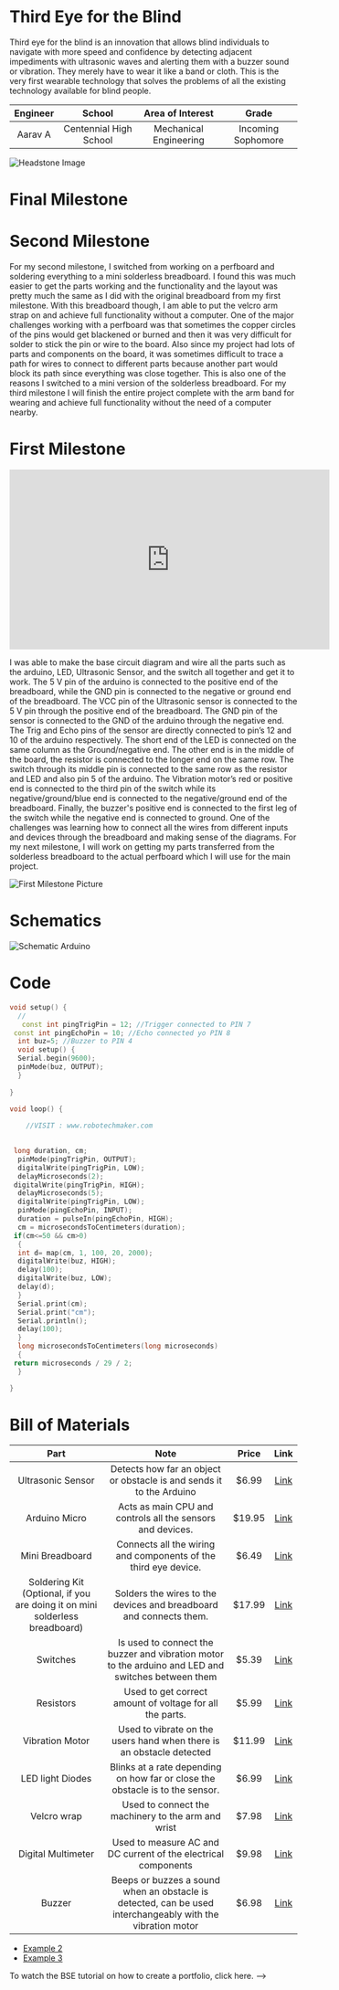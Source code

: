 # Third Eye for the Blind
Third eye for the blind is an innovation that allows blind individuals to navigate with more speed and confidence by detecting adjacent impediments with ultrasonic waves and alerting them with a buzzer sound or vibration. They merely have to wear it like a band or cloth. This is the very first wearable technology that solves the problems of all the existing technology available for blind people.

<!-- Replace this text with a brief description (2-3 sentences) of your project. This description should draw the reader in and make them interested in what you've built. You can include what the biggest challenges, takeaways, and triumphs from completing the project were. As you complete your portfolio, remember your audience is less familiar than you are with all that your project entails! -->

<!-- You should comment out all portions of your portfolio that you have not completed yet, as well as any instructions: -->
 
<!--- This is an HTML comment in Markdown -->
<!--- Anything between these symbols will not render on the published site -->


| **Engineer** | **School** | **Area of Interest** | **Grade** |
|:--:|:--:|:--:|:--:|
| Aarav A | Centennial High School | Mechanical Engineering | Incoming Sophomore



<!-- **Replace the BlueStamp logo below with an image of yourself and your completed project. Follow the guide [here](https://tomcam.github.io/least-github-pages/adding-images-github-pages-site.html) if you need help. -->

![Headstone Image](logo.svg)
  
# Final Milestone

<!-- **Don't forget to replace the text below with the embedding for your milestone video. Go to Youtube, click Share -> Embed, and copy and paste the code to replace what's below.** 

 <iframe width="560" height="315" src="https://www.youtube.com/embed/F7M7imOVGug" title="YouTube video player" frameborder="0" allow="accelerometer; autoplay; clipboard-write; encrypted-media; gyroscope; picture-in-picture; web-share" allowfullscreen></iframe> 

 For your final milestone, explain the outcome of your project. Key details to include are:
- What you've accomplished since your previous milestone
- What your biggest challenges and triumphs were at BSE
- A summary of key topics you learned about
- What you hope to learn in the future after everything you've learned at BSE -->



# Second Milestone

<!-- **Don't forget to replace the text below with the embedding for your milestone video. Go to Youtube, click Share -> Embed, and copy and paste the code to replace what's below.** -->

<!-- <iframe width="560" height="315" src="https://www.youtube.com/embed/y3VAmNlER5Y" title="YouTube video player" frameborder="0" allow="accelerometer; autoplay; clipboard-write; encrypted-media; gyroscope; picture-in-picture; web-share" allowfullscreen></iframe>

For your second milestone, explain what you've worked on since your previous milestone. You can highlight:
- Technical details of what you've accomplished and how they contribute to the final goal
- What has been surprising about the project so far
- Previous challenges you faced that you overcame
- What needs to be completed before your final milestone -->
For my second milestone, I switched from working on a perfboard and soldering everything to a mini solderless breadboard. I found this was much easier to get the parts working and the functionality and the layout was pretty much the same as I did with the original breadboard from my first milestone. With this breadboard though, I am able to put the velcro arm strap on and achieve full functionality without a computer. One of the major challenges working with a perfboard was that sometimes the copper circles of the pins would get blackened or burned and then it was very difficult for solder to stick the pin or wire to the board. Also since my project had lots of parts and components on the board, it was sometimes difficult to trace a path for wires to connect to different parts because another part would block its path since everything was close together. This is also one of the reasons I switched to a mini version of the solderless breadboard. For my  third milestone I will finish the entire project complete with the arm band for wearing and achieve full functionality without the need of a computer nearby.


# First Milestone

<!-- **Don't forget to replace the text below with the embedding for your milestone video. Go to Youtube, click Share -> Embed, and copy and paste the code to replace what's below.** -->

<iframe width="560" height="315" src="https://www.youtube.com/embed/8HwbUDoXf-s" title="YouTube video player" frameborder="0" allow="accelerometer; autoplay; clipboard-write; encrypted-media; gyroscope; picture-in-picture; web-share" allowfullscreen></iframe>


<!-- For your first milestone, describe what your project is and how you plan to build it. You can include:
- An explanation about the different components of your project and how they will all integrate together
- Technical progress you've made so far
- Challenges you're facing and solving in your future milestones
- What your plan is to complete your project -->




 I was able to make the base circuit diagram and wire all the parts such as the arduino, LED, Ultrasonic Sensor, and the switch all together and get it to work. The 5 V pin of the arduino is connected to the positive end of the breadboard, while the GND pin is connected to the negative or ground end of the breadboard. The VCC pin of the Ultrasonic sensor is connected to the 5 V pin through the positive end of the breadboard. The GND pin of the sensor is connected to the GND of the arduino through the negative end. The Trig and Echo pins of the sensor are directly connected to pin’s 12 and 10 of the arduino respectively. The short end of the LED is connected on the same column as the Ground/negative end. The other end is in the middle of the board, the resistor is connected to the longer end on the same row. The switch through its middle pin is connected to the same row as the resistor and LED and also pin 5 of the arduino. The Vibration motor’s red or positive end is connected to the third pin of the switch while its negative/ground/blue end is connected to the negative/ground end of the breadboard. Finally, the buzzer's positive end is connected to the first leg of the switch while the negative end is connected to ground. One of the challenges was learning how to connect all the wires from different inputs and devices through the breadboard and making sense of the diagrams. For my next milestone, I will work on getting my parts transferred from the solderless breadboard to the actual perfboard which I will use for the main project.
 
 ![First Milestone Picture](firstmilestone.jpg)
 
# Schematics 
<!-- Here's where you'll put images of your schematics. [Tinkercad](https://www.tinkercad.com/blog/official-guide-to-tinkercad-circuits) and [Fritzing](https://fritzing.org/learning/) are both great resoruces to create professional schematic diagrams, though BSE recommends Tinkercad becuase it can be done easily and for free in the browser. -->
![Schematic Arduino](arduinoschematic.png)

# Code
<!-- Here's where you'll put your code. The syntax below places it into a block of code. Follow the guide [here]([url](https://www.markdownguide.org/extended-syntax/)) to learn how to customize it to your project needs. -->

```c++
void setup() {
  // 
   const int pingTrigPin = 12; //Trigger connected to PIN 7   
 const int pingEchoPin = 10; //Echo connected yo PIN 8   
  int buz=5; //Buzzer to PIN 4   
  void setup() {   
  Serial.begin(9600);   
  pinMode(buz, OUTPUT);   
  }   
  
} 

void loop() {
  
    //VISIT : www.robotechmaker.com

  
 long duration, cm;   
  pinMode(pingTrigPin, OUTPUT);   
  digitalWrite(pingTrigPin, LOW);   
  delayMicroseconds(2);   
 digitalWrite(pingTrigPin, HIGH);   
  delayMicroseconds(5);   
  digitalWrite(pingTrigPin, LOW);   
  pinMode(pingEchoPin, INPUT);   
  duration = pulseIn(pingEchoPin, HIGH);   
  cm = microsecondsToCentimeters(duration);   
 if(cm<=50 && cm>0)   
  {   
  int d= map(cm, 1, 100, 20, 2000);   
  digitalWrite(buz, HIGH);   
  delay(100);   
  digitalWrite(buz, LOW);   
  delay(d);  
  }   
  Serial.print(cm);    
  Serial.print("cm");   
  Serial.println();   
  delay(100);   
  }   
  long microsecondsToCentimeters(long microseconds)   
  {   
 return microseconds / 29 / 2;   
  }   

}
```


# Bill of Materials
<!-- Here's where you'll list the parts in your project. To add more rows, just copy and paste the example rows below.
Don't forget to place the link of where to buy each component inside the quotation marks in the corresponding row after href =. Follow the guide [here]([url](https://www.markdownguide.org/extended-syntax/)) to learn how to customize this to your project needs. -->

| **Part** | **Note** | **Price** | **Link** |
|:--:|:--:|:--:|:--:|
| Ultrasonic Sensor| Detects how far an object or obstacle is and sends it to the Arduino | $6.99 | <a href="https://www.amazon.com/WWZMDiB-HC-SR04-Ultrasonic-Distance-Measuring/dp/B0B1MJJLJP/ref=sr_1_3?crid=YPB6JRE05KFT&keywords=wwzmdib+ultrasonic+sensor&qid=1690473183&sprefix=ultrasonic+sensor+WWZ%2Caps%2C98&sr=8-3"> Link </a> |
| Arduino Micro | Acts as main CPU and controls all the sensors and devices. | $19.95 | <a href="https://www.amazon.com/Arduino-Micro-Headers-A000053-Controller/dp/B00AFY2S56/ref=sr_1_3?crid=1QTI1DYT8UBWP&keywords=arduino+micro&qid=1690473005&sprefix=arduino+micro%2Caps%2C140&sr=8-3"> Link </a> |
| Mini Breadboard | Connects all the wiring and components of the third eye device.| $6.49 | <a href="https://www.amazon.com/HiLetgo-SYB-170-Breadboard-Colorful-Plates/dp/B071KCZZ4K/ref=cm_cr_arp_d_product_top?ie=UTF8"> Link </a> |
| Soldering Kit (Optional, if you are doing it on mini solderless breadboard) | Solders the wires to the devices and breadboard and connects them. | $17.99 | <a href="https://www.amazon.com/Soldering-Iron-Kit-Temperature-Desoldering/dp/B07S61WT16/ref=sr_1_5?crid=27OUD0H4OGEGT&keywords=plusivo+soldering+kit&qid=1690477737&sprefix=plusivo%2Caps%2C175&sr=8-5"> Link </a> |
| Switches | Is used to connect the buzzer and vibration motor to the arduino and LED and switches between them | $5.39 | <a href="https://www.amazon.com/HiLetgo-SS-12D00-Toggle-Switch-Vertical/dp/B07RTJDW27/ref=sr_1_3?crid=X9KEUT72TBQ&keywords=HiLetGo+20pcs+Toggle+Switch&qid=1690478463&sprefix=hiletgo+20pcs+toggle+switch%2Caps%2C110&sr=8-3"> Link </a> 
| Resistors | Used to get correct amount of voltage for all the parts. | $5.99 | <a href="https://www.amazon.com/MCIGICM-Values-Resistor-Assortment-Resistors/dp/B06WRQS97C/ref=sr_1_3?crid=3OMOJAVO6BXLV&keywords=mcigicm+30+values+1%25+resistor+assortment&qid=1690488320&sprefix=%2Caps%2C388&sr=8-3"> Link </a> |
| Vibration Motor | Used to vibrate on the users hand when there is an obstacle detected | $11.99 | <a href="https://www.amazon.com/Vibration-Vibrating-Electronic-Computers-Classroom/dp/B09XMWGJNN/ref=sr_1_1?crid=1GUAVJQUGPAGT&keywords=Zard+zoop+mini+coin+vibration+motors&qid=1690488499&sprefix=zard+zoop+mini+coin+vibration+motors%2Caps%2C121&sr=8-1"> Link </a> |
| LED light Diodes | Blinks at a rate depending on how far or close the obstacle is to the sensor. | $6.99 | <a href="https://www.amazon.com/eBoot-Pieces-Emitting-Diodes-Assorted/dp/B06XPV4CSH/ref=sr_1_3?crid=362KS9I3EPI0S&keywords=100%2Bpieces%2Bclear%2Bled%2Blight%2Bemitting%2Bdiodes%2Bbulb%2BLED%2BLamp%2C%2B5%2Bmm&qid=1690488840&sprefix=100%2Bpieces%2Bclear%2Bled%2Blight%2Bemitting%2Bdiodes%2Bbulb%2Bled%2Blamp%2C%2B5%2Bmm%2Caps%2C120&sr=8-3&th=1"> Link </a> |
| Velcro wrap | Used to connect the machinery to the arm and wrist | $7.98 | <a href="https://www.amazon.com/VELCRO-Brand-ONE-WRAP-Double-Sided-Multi-Purpose/dp/B000078CUB/ref=sr_1_4?crid=3826824C56MX2&keywords=Velcro+brand+one-wrap+roll&qid=1690562382&sprefix=velcro+brand+one-wrap+roll%2Caps%2C119&sr=8-4"> Link </a> |
| Digital Multimeter | Used to measure AC and DC current of the electrical components | $9.98 | <a href="https://www.amazon.com/Etekcity-Multimeter-MSR-R500-Electronic-Multimeters/dp/B01N9QW620/ref=sr_1_5?crid=29EJCLP27WK0P&keywords=etekcity%2Bdigital%2Bmultimeter&qid=1690562662&sprefix=Etek%2Bcity%2Bdi%2Caps%2C119&sr=8-5&th=1"> Link </a> |
| Buzzer | Beeps or buzzes a sound when an obstacle is detected, can be used interchangeably with the vibration motor | $6.98 | <a href="https://www.amazon.com/mxuteuk-Electronic-Computers-Printers-Components/dp/B07VK1GJ9X/ref=pd_ybh_a_sccl_15/135-7024201-9911107?pd_rd_w=Iy4Aa&content-id=amzn1.sym.67f8cf21-ade4-4299-b433-69e404eeecf1&pf_rd_p=67f8cf21-ade4-4299-b433-69e404eeecf1&pf_rd_r=177E5D08QXZJBF5JVNMD&pd_rd_wg=9gWJ3&pd_rd_r=6b08c30d-9c3c-447b-a787-d58c98a6d304&pd_rd_i=B07VK1GJ9X&psc=1"> Link </a> |



- [Example 2](https://sviatil0.github.io/Sviatoslav_BSE/)
- [Example 3](https://arneshkumar.github.io/arneshbluestamp/)

To watch the BSE tutorial on how to create a portfolio, click here. -->

